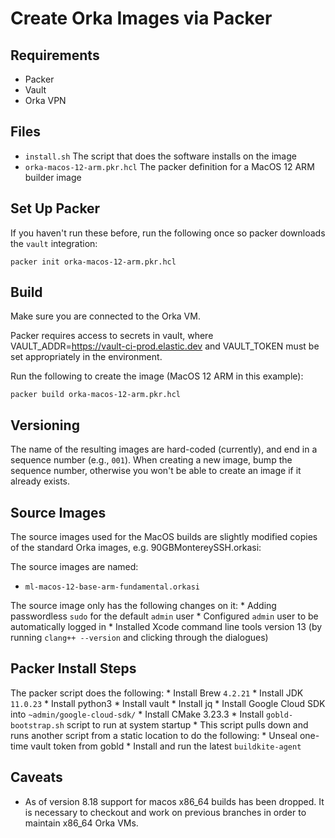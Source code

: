 # Create Orka Images via Packer

## Requirements

- Packer
- Vault
- Orka VPN

## Files

- `install.sh` The script that does the software installs on the image
- `orka-macos-12-arm.pkr.hcl` The packer definition for a MacOS 12 ARM builder image


## Set Up Packer

If you haven't run these before, run the following once so packer downloads the `vault` integration:

```
packer init orka-macos-12-arm.pkr.hcl
```

## Build

Make sure you are connected to the Orka VM.

Packer requires access to secrets in vault, where VAULT_ADDR=https://vault-ci-prod.elastic.dev and VAULT_TOKEN must be set appropriately in the environment.

Run the following to create the image (MacOS 12 ARM in this example):

```
packer build orka-macos-12-arm.pkr.hcl
```

## Versioning

The name of the resulting images are hard-coded (currently), and end in a sequence number (e.g., `001`).  When creating a new image, bump the sequence number, otherwise you won't be able to create an image if it already exists.

## Source Images

The source images used for the MacOS builds are slightly modified copies of the standard Orka images, e.g. 90GBMontereySSH.orkasi:

The source images are named:
 * `ml-macos-12-base-arm-fundamental.orkasi`

The source image only has the following changes on it:
    * Adding passwordless `sudo` for the default `admin` user
    * Configured `admin` user to be automatically logged in
    * Installed Xcode command line tools version 13 (by running `clang++ --version` and clicking through the dialogues)

## Packer Install Steps

The packer script does the following:
    * Install Brew `4.2.21`
    * Install JDK `11.0.23`
    * Install python3
    * Install vault
    * Install jq
    * Install Google Cloud SDK into `~admin/google-cloud-sdk/`
    * Install CMake 3.23.3
    * Install `gobld-bootstrap.sh` script to run at system startup
        * This script pulls down and runs another script from a static location to do the following:
            * Unseal one-time vault token from gobld
            * Install and run the latest `buildkite-agent`

## Caveats

* As of version 8.18 support for macos x86_64 builds has been dropped. It is necessary to checkout and work on previous branches in order to maintain x86_64 Orka VMs.
